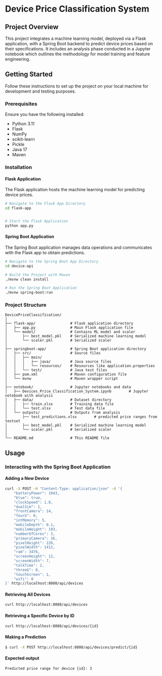 # Device Price Classification System

## Project Overview
This project integrates a machine learning model, deployed via a Flask application, with a Spring Boot backend to predict device prices based on their specifications. It includes an analysis phase conducted in a Jupyter notebook which outlines the methodology for model training and feature engineering.

## Getting Started
Follow these instructions to set up the project on your local machine for development and testing purposes.

### Prerequisites
Ensure you have the following installed:
- Python 3.11
- Flask
- NumPy
- scikit-learn
- Pickle
- Java 17
- Maven

### Installation

#### Flask Application
The Flask application hosts the machine learning model for predicting device prices.


```bash
# Navigate to the Flask App Directory
cd flask-app


# Start the Flask Application
python app.py
```

#### Spring Boot Application
The Spring Boot application manages data operations and communicates with the Flask app to obtain predictions.

```bash
# Navigate to the Spring Boot App Directory
cd device-api

# Build the Project with Maven
./mvnw clean install

# Run the Spring Boot Application
./mvnw spring-boot:run
```

### Project Structure 
```
DevicePriceClassification/
│
├── flask-app/                # Flask application directory
│   ├── app.py                # Main Flask application file
│   └── model/                # Contains ML model and scaler
│       ├── best_model.pkl    # Serialized machine learning model
│       └── scaler.pkl        # Serialized scaler
│
├── springboot-app/           # Spring Boot application directory
│   ├── src/                  # Source files
│   │   ├── main/
│   │   │   ├── java/         # Java source files
│   │   │   └── resources/    # Resources like application.properties
│   │   └── test/             # Java test files
│   ├── pom.xml               # Maven configuration file
│   └── mvnw                  # Maven wrapper script
│
├── notebook/                 # Jupyter notebooks and data
│   ├── Devices_Price_Classification_System.ipynb        # Jupyter notebook with analysis
│   ├── data/                 # Dataset directory
│   │   ├── train.xlsx        # Training data file
│   │   └── test.xlsx         # Test data file
│   └── outputs/              # Outputs from analysis
│       ├── test_predictions.xlsx        # predicted price ranges from testset
│       ├── best_model.pkl    # Serialized machine learning model
│       └── scaler.pkl        # Serialized scaler
│
└── README.md                 # This README file
```

## Usage
### Interacting with the Spring Boot Application
#### Adding a New Device
```bash
curl -X POST -H "Content-Type: application/json" -d '{
    "batteryPower": 1043,
    "blue": true,
    "clockSpeed": 1.8,
    "dualSim": 1,
    "frontCamera": 14,
    "fourG": 0,
    "intMemory": 5,
    "mobileDepth": 0.1,
    "mobileWeight": 193,
    "numberOfCores": 3,
    "primaryCamera": 16,
    "pixelHeight": 226,
    "pixelWidth": 1412,
    "ram": 3476,
    "screenHeight": 12,
    "screenWidth": 7,
    "talkTime": 2,
    "threeG": 0,
    "touchScreen": 1,
    "wifi": 0
}' http://localhost:8080/api/devices
```

#### Retrieving All Devices
```bash
curl http://localhost:8080/api/devices
```
#### Retrieving a Specific Device by ID

```bash
curl http://localhost:8080/api/devices/{id}
```

#### Making a Prediction
```bash
$ curl -X POST http://localhost:8080/api/devices/predict/{id}
```

#### Expected output 
```bash
Predicted price range for device {id}: 3
```

